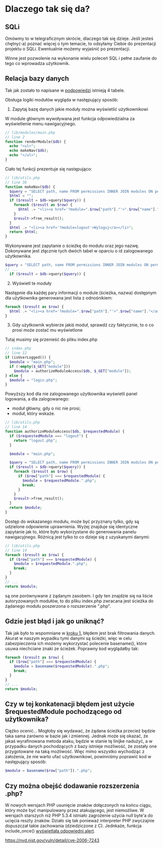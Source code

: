 # Dlaczego tak się da?

## SQLi

Omówmy to w telegraficznym skrócie, dlaczego tak się dzieje. Jeśli jesteś chętny(-a) poznać więcej o tym temacie, to odsyłamy Ciebie do prezentacji projektu o SQLi. Ewentualnie możemy wyjaśnić po prezentacji.

Winne jest pozwolenie na wykonanie wielu poleceń SQL i pełne zaufanie do tego co wprowadza użytkownik.

## Relacja bazy danych

Tak jak zostało to napisane w [podpowiedzi](3_1_hint.md) istnieją 4 tabele.

Obsługa logiki modułów wygląda w następujący sposób:

1. Zapytaj bazę danych jakie moduły można wyświetlić użytkownikowi

W module głównym wywoływana jest funkcja odpowiedzialna za wyświetlenie menu nawigacyjnego.

```php
// lib/modules/main.php
// line 2
function renderModule($db) {
  echo "<ul>";
  echo makeNav($db);
  echo "</ul>";
}
```

Ciało tej funkcji prezentuje się następująco:

```php
// lib/utils.php
// line 36
function makeNav($db) {
  $query = "SELECT path, name FROM permissions INNER JOIN modules ON permissions.module_id = modules.id WHERE permissions.user_id = ".getLoggedUserId();
  $html = "";
  if ($result = $db->query($query)) {
    foreach ($result as $row) {
      $html .= "<li><a href='?module=".$row["path"]."'>".$row["name"]."</a></li>";
    }
    $result->free_result();
  }
  $html .= "<li><a href='?module=logout'>Wyloguj</a></li>";
  return $html;
}
```

Wykonywane jest zapytanie o ścieżkę do modułu oraz jego nazwę. Dokonywane jest złącznie tych dwóch tabel w oparciu o id zalogowanego użytkownika.

```php
$query = "SELECT path, name FROM permissions INNER JOIN modules ON permissions.module_id = modules.id WHERE permissions.user_id = ".getLoggedUserId();
// ...
  if ($result = $db->query($query)) {
```

2. Wyświetl te moduły

Następnie dla każdej pary informacji o module (ścieżka, nazwa) dostępnym dla użytkownika generowana jest lista z odnośnikiem:

```php
foreach ($result as $row) {
  $html .= "<li><a href='?module=".$row["path"]."'>".$row["name"]."</a></li>";
}
```

3. Gdy użytkownik wybierze jakiś moduł, sprawdź czy faktycznie, to o co prosi może zostać mu wyświetlone

Tutaj musimy się przenieść do pliku index.php

```php
// index.php
// line 12
if (isUserLogged()) {
  $module = "main.php";
  if (!empty($_GET["module"]))
    $module = authorizeModuleAccess($db, $_GET["module"]);
} else {
  $module = "login.php";
}
```

Powyższy kod dla nie zalogowanego użytkownika wyświetli panel logowania, a dla zalogowanego:

- moduł główny, gdy o nic nie prosi;
- moduł, który wskaże.

```php
// lib/utils.php
// line 14
function authorizeModuleAccess($db, $requestedModule) {
  if ($requestedModule === "logout") {
    return "logout.php";
  }

  $module = "main.php";

  $query = "SELECT path, name FROM permissions INNER JOIN modules ON permissions.module_id = modules.id WHERE permissions.user_id = ".getLoggedUserId();
  if ($result = $db->query($query)) {
    foreach ($result as $row) {
      if ($row["path"] === $requestedModule) {
        $module = $requestedModule.".php";
        break;
      }
    }
    $result->free_result();
  }
  return $module;
}
```

Dostęp do wskazanego modułu, może być przyznany tylko, gdy są udzielone odpowienie uprawnienia. Wyżej znajduje się identyczne zapytanie jak to, które było wykorzystane do generowania panelu nawigacyjnego. Różnicą jest tylko to co dzieje się z uzyskanymi danymi:

```php
// lib/utils.php
// line 14
foreach ($result as $row) {
  if ($row["path"] === $requestedModule) {
    $module = $requestedModule.".php";
    break;
  }
}
// ...
return $module;
```

są one porównywane z żądanym zasobem. I gdy ten znajdzie się na liście autoryzowanych modułów, to do pliku index.php zwracana jest ścieżka do żądanego modułu poszerzona o rozszerzenie ".php".

## Gdzie jest błąd i jak go uniknąć?

Tak jak było to wspomniane w [kroku 1.](1_mechanics.md#jak-temu-zaradzić) błędem jest brak filtrowania danych. Akurat w naszym wypadku tymi danymi są ścieżki, więc w celu zabezpieczenia ich możemy wykorzystać polecenie basename(), które usuwa niechciane znaki ze ścieżek. Poprawny kod wyglądałby tak:

```php
foreach ($result as $row) {
  if ($row["path"] === $requestedModule) {
    $module = basename($requestedModule).".php";
    break;
  }
}
// ...
return $module;
```

## Czy w tej konkatenacji błędem jest użycie $requestedModule pochodzącego od użytkownika?

Ciężko ocenić... Mogłoby się wydawać, że żądana ścieżka przecież będzie taka sama zarówno w bazie jak i zmiennej. Jednak może się okazać, że jakaś wyrafinowana metoda ataku, będzie w stanie tę linijke nadużyć, a w przypadku danych pochodzących z bazy istnieje możliwość, że zostały one przygotowane na taką możliwość. Więc mimo wszystko wychodząc z założenia, że nie warto ufać użytkownikowi, powinniśmy poprawić kod w następujący sposób:

```php
$module = basename($row["path"]).".php";
```

## Czy można obejść dodawanie rozszerzenia .php?

W nowych wersjach PHP usunięcie znaków dołączonych na końcu ciągu, który może być manipulowany przez atakującego, jest niemożliwe. W wersjach starszych niż PHP 5.3.4 istniało zagrożenie użycia null byte'a do ucięcia reszty znaków. Działo się tak ponieważ interpreter PHP zwyczajnie dopuszczał takie zachowania (dziedziczone z C). Jednkaże, funkcja include_once() [wyświetlała odpowiedni alert](https://bugs.php.net/bug.php?id=39863).

https://nvd.nist.gov/vuln/detail/cve-2006-7243
